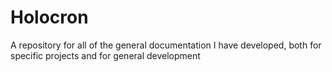 # Holocron
A repository for all of the general documentation I have developed, both for specific projects and for general development
